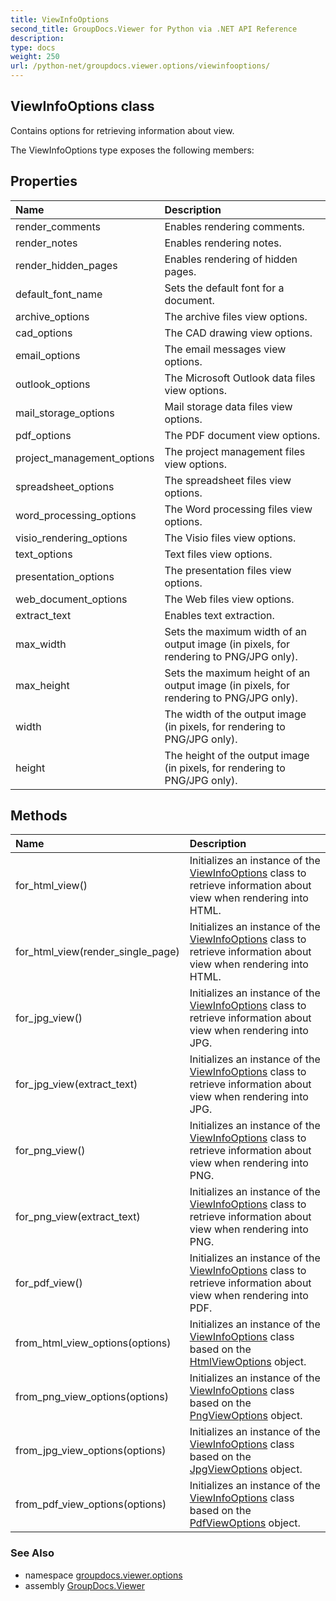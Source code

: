 ```yaml
---
title: ViewInfoOptions
second_title: GroupDocs.Viewer for Python via .NET API Reference
description: 
type: docs
weight: 250
url: /python-net/groupdocs.viewer.options/viewinfooptions/
---
```


## ViewInfoOptions class

Contains options for retrieving information about view.

The ViewInfoOptions type exposes the following members:
## Properties
| Name | Description |
| :- | :- |
|render_comments|Enables rendering comments.|
|render_notes|Enables rendering notes.|
|render_hidden_pages|Enables rendering of hidden pages.|
|default_font_name|Sets the default font for a document.|
|archive_options|The archive files view options.|
|cad_options|The CAD drawing view options.|
|email_options|The email messages view options.|
|outlook_options|The Microsoft Outlook data files view options.|
|mail_storage_options|Mail storage data files view options.|
|pdf_options|The PDF document view options.|
|project_management_options|The project management files view options.|
|spreadsheet_options|The spreadsheet files view options.|
|word_processing_options|The Word processing files view options.|
|visio_rendering_options|The Visio files view options.|
|text_options|Text files view options.|
|presentation_options|The presentation files view options.|
|web_document_options|The Web files view options.|
|extract_text|Enables text extraction.|
|max_width|Sets the maximum width of an output image (in pixels, for rendering to PNG/JPG only).|
|max_height|Sets the maximum height of an output image (in pixels, for rendering to PNG/JPG only).|
|width|The width of the output image (in pixels, for rendering to PNG/JPG only).|
|height|The height of the output image (in pixels, for rendering to PNG/JPG only).|
## Methods
| Name | Description |
| :- | :- |
|for_html_view()|Initializes an instance of the [ViewInfoOptions](/python-net/groupdocs.viewer.options/viewinfooptions/) class to retrieve information about view when rendering into HTML.|
|for_html_view(render_single_page)|Initializes an instance of the [ViewInfoOptions](/python-net/groupdocs.viewer.options/viewinfooptions/) class to retrieve information about view when rendering into HTML.|
|for_jpg_view()|Initializes an instance of the [ViewInfoOptions](/python-net/groupdocs.viewer.options/viewinfooptions/) class to retrieve information about view when rendering into JPG.|
|for_jpg_view(extract_text)|Initializes an instance of the [ViewInfoOptions](/python-net/groupdocs.viewer.options/viewinfooptions/) class to retrieve information about view when rendering into JPG.|
|for_png_view()|Initializes an instance of the [ViewInfoOptions](/python-net/groupdocs.viewer.options/viewinfooptions/) class to retrieve information about view when rendering into PNG.|
|for_png_view(extract_text)|Initializes an instance of the [ViewInfoOptions](/python-net/groupdocs.viewer.options/viewinfooptions/) class to retrieve information about view when rendering into PNG.|
|for_pdf_view()|Initializes an instance of the [ViewInfoOptions](/python-net/groupdocs.viewer.options/viewinfooptions/) class to retrieve information about view when rendering into PDF.|
|from_html_view_options(options)|Initializes an instance of the [ViewInfoOptions](/python-net/groupdocs.viewer.options/viewinfooptions/) class based on the [HtmlViewOptions](/python-net/groupdocs.viewer.options/htmlviewoptions/) object.|
|from_png_view_options(options)|Initializes an instance of the [ViewInfoOptions](/python-net/groupdocs.viewer.options/viewinfooptions/) class based on the [PngViewOptions](/python-net/groupdocs.viewer.options/pngviewoptions/) object.|
|from_jpg_view_options(options)|Initializes an instance of the [ViewInfoOptions](/python-net/groupdocs.viewer.options/viewinfooptions/) class based on the [JpgViewOptions](/python-net/groupdocs.viewer.options/jpgviewoptions/) object.|
|from_pdf_view_options(options)|Initializes an instance of the [ViewInfoOptions](/python-net/groupdocs.viewer.options/viewinfooptions/) class based on the [PdfViewOptions](/python-net/groupdocs.viewer.options/pdfviewoptions/) object.|

### See Also

* namespace [groupdocs.viewer.options](/python-net/groupdocs.viewer.options/)
* assembly [GroupDocs.Viewer](/viewer/python-net/)

